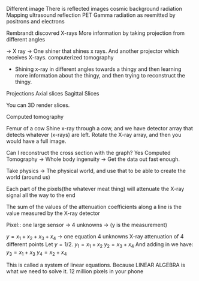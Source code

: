 Different image
There is reflected images 
cosmic background radiation
Mapping ultrasound reflection 
PET Gamma radiation as reemitted by positrons and electrons 

Rembrandt discovred X-rays
More information by taking projection from different angles

-> X ray -> One shiner that shines x rays. And another projector which receives X-rays.
computerized tomography
- Shining x-ray in different angles towards a thingy and then learning more information 
about the thingy, and then trying to reconstruct the thingy.

Projections 
Axial slices
Sagittal Slices

You can 3D render slices. 

Computed tomography

Femur of a cow
Shine x-ray through a cow, and we have detector array that detects whatever (x-rays) are left.
Rotate the X-ray array, and then you would have a full image.

Can I reconstruct the cross section with the graph?
Yes
Computed Tomography -> Whole body ingenuity -> Get the data out fast enough. 

Take physics -> The physical world, and use that to be able to create the world (around us)

Each part of the pixels(the whatever meat thing) will attenuate the X-ray signal all the way to the end

The sum of the values of the attenuation coefficients along a line is the value measured by the X-ray detector

Pixel:: one large sensor -> 4 unknowns -> (y is the measurement)

$y=x_1+x_2+x_3+x_4$ -> one equation 4 unknowns
X-ray attenuation of 4 different points
Let $y=1/2$. 
$y_1 = x_1+x_2$
$y_2 = x_3+x_4$
And adding in we have:
$y_3 = x_1+x_3$
$y_4 = x_2+x_4$

This is called a system of linear equations.
Because LINEAR ALGEBRA is what we need to solve it.
12 million pixels in your phone





